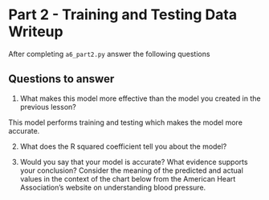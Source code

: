 # Part 2 - Training and Testing Data Writeup

After completing `a6_part2.py` answer the following questions

## Questions to answer

1. What makes this model more effective than the model you created in the previous lesson?

This model performs training and testing which makes the model more accurate. 

2. What does the R squared coefficient tell you about the model?



3. Would you say that your model is accurate? What evidence supports your conclusion? Consider the meaning of the predicted and actual values in the context of the chart below from the American Heart Association’s website on understanding blood pressure.